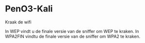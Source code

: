 # PenO3-Kali
Kraak de wifi

In WEP vindt u de finale versie van de sniffer om WEP te kraken.
In WPA2FIN vindtu de finale versie van de sniffer om WPA2 te kraken.
